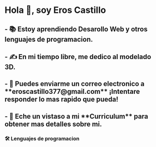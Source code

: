 <h1>Hola 👋, soy Eros Castillo</h1>

<h2>- 📚 Estoy aprendiendo Desarollo Web y otros lenguajes de programacion.</h2>

<h2>- ✍️ En mi tiempo libre, me dedico al modelado 3D.</h2>

<h2> - 📧 Puedes enviarme un correo electronico a **eroscastillo377@gmail.com** ¡Intentare responder lo mas rapido que pueda!</h2>

<h2> - 📄 Eche un vistaso a mi **Curriculum** para obtener mas detalles sobre mi.</h2>

<h3>🛠 Lenguajes de programacion</h3>

